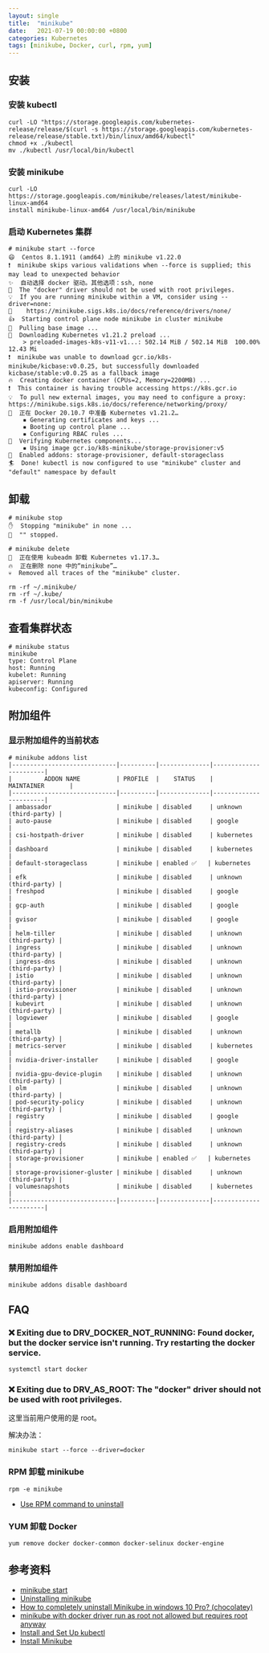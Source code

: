 ```yaml
---
layout: single
title:  "minikube"
date:   2021-07-19 00:00:00 +0800
categories: Kubernetes
tags: [minikube, Docker, curl, rpm, yum]
---
```


## 安装
### 安装 kubectl
```shell
curl -LO "https://storage.googleapis.com/kubernetes-release/release/$(curl -s https://storage.googleapis.com/kubernetes-release/release/stable.txt)/bin/linux/amd64/kubectl"
chmod +x ./kubectl
mv ./kubectl /usr/local/bin/kubectl
```

### 安装 minikube
```shell
curl -LO https://storage.googleapis.com/minikube/releases/latest/minikube-linux-amd64
install minikube-linux-amd64 /usr/local/bin/minikube
```

### 启动 Kubernetes 集群
```shell
# minikube start --force
😄  Centos 8.1.1911 (amd64) 上的 minikube v1.22.0
❗  minikube skips various validations when --force is supplied; this may lead to unexpected behavior
✨  自动选择 docker 驱动。其他选项：ssh, none
🛑  The "docker" driver should not be used with root privileges.
💡  If you are running minikube within a VM, consider using --driver=none:
📘    https://minikube.sigs.k8s.io/docs/reference/drivers/none/
👍  Starting control plane node minikube in cluster minikube
🚜  Pulling base image ...
💾  Downloading Kubernetes v1.21.2 preload ...
    > preloaded-images-k8s-v11-v1...: 502.14 MiB / 502.14 MiB  100.00% 12.43 Mi
❗  minikube was unable to download gcr.io/k8s-minikube/kicbase:v0.0.25, but successfully downloaded kicbase/stable:v0.0.25 as a fallback image
🔥  Creating docker container (CPUs=2, Memory=2200MB) ...
❗  This container is having trouble accessing https://k8s.gcr.io
💡  To pull new external images, you may need to configure a proxy: https://minikube.sigs.k8s.io/docs/reference/networking/proxy/
🐳  正在 Docker 20.10.7 中准备 Kubernetes v1.21.2…
    ▪ Generating certificates and keys ...
    ▪ Booting up control plane ...
    ▪ Configuring RBAC rules ...
🔎  Verifying Kubernetes components...
    ▪ Using image gcr.io/k8s-minikube/storage-provisioner:v5
🌟  Enabled addons: storage-provisioner, default-storageclass
🏄  Done! kubectl is now configured to use "minikube" cluster and "default" namespace by default
```

## 卸载
```shell
# minikube stop
✋  Stopping "minikube" in none ...
🛑  "" stopped.
```

```shell
# minikube delete
🔄  正在使用 kubeadm 卸载 Kubernetes v1.17.3…
🔥  正在删除 none 中的“minikube”…
💀  Removed all traces of the "minikube" cluster.
```

```shell
rm -rf ~/.minikube/
rm -rf ~/.kube/
rm -f /usr/local/bin/minikube
```

## 查看集群状态
```shell
# minikube status
minikube
type: Control Plane
host: Running
kubelet: Running
apiserver: Running
kubeconfig: Configured
```

## 附加组件
### 显示附加组件的当前状态
```shell
# minikube addons list
|-----------------------------|----------|--------------|-----------------------|
|         ADDON NAME          | PROFILE  |    STATUS    |      MAINTAINER       |
|-----------------------------|----------|--------------|-----------------------|
| ambassador                  | minikube | disabled     | unknown (third-party) |
| auto-pause                  | minikube | disabled     | google                |
| csi-hostpath-driver         | minikube | disabled     | kubernetes            |
| dashboard                   | minikube | disabled     | kubernetes            |
| default-storageclass        | minikube | enabled ✅   | kubernetes            |
| efk                         | minikube | disabled     | unknown (third-party) |
| freshpod                    | minikube | disabled     | google                |
| gcp-auth                    | minikube | disabled     | google                |
| gvisor                      | minikube | disabled     | google                |
| helm-tiller                 | minikube | disabled     | unknown (third-party) |
| ingress                     | minikube | disabled     | unknown (third-party) |
| ingress-dns                 | minikube | disabled     | unknown (third-party) |
| istio                       | minikube | disabled     | unknown (third-party) |
| istio-provisioner           | minikube | disabled     | unknown (third-party) |
| kubevirt                    | minikube | disabled     | unknown (third-party) |
| logviewer                   | minikube | disabled     | google                |
| metallb                     | minikube | disabled     | unknown (third-party) |
| metrics-server              | minikube | disabled     | kubernetes            |
| nvidia-driver-installer     | minikube | disabled     | google                |
| nvidia-gpu-device-plugin    | minikube | disabled     | unknown (third-party) |
| olm                         | minikube | disabled     | unknown (third-party) |
| pod-security-policy         | minikube | disabled     | unknown (third-party) |
| registry                    | minikube | disabled     | google                |
| registry-aliases            | minikube | disabled     | unknown (third-party) |
| registry-creds              | minikube | disabled     | unknown (third-party) |
| storage-provisioner         | minikube | enabled ✅   | kubernetes            |
| storage-provisioner-gluster | minikube | disabled     | unknown (third-party) |
| volumesnapshots             | minikube | disabled     | kubernetes            |
|-----------------------------|----------|--------------|-----------------------|
```

### 启用附加组件
```shell
minikube addons enable dashboard
```

### 禁用附加组件
```shell
minikube addons disable dashboard
```

## FAQ
### ❌  Exiting due to DRV_DOCKER_NOT_RUNNING: Found docker, but the docker service isn't running. Try restarting the docker service.
```shell
systemctl start docker
```

### ❌  Exiting due to DRV_AS_ROOT: The "docker" driver should not be used with root privileges.
这里当前用户使用的是 root。

解决办法：
```shell
minikube start --force --driver=docker
```

### RPM 卸载 minikube
```shell
rpm -e minikube
```
* [Use RPM command to uninstall](http://www.faqs.org/docs/securing/chap4sec23.html)

### YUM 卸载 Docker
```shell
yum remove docker docker-common docker-selinux docker-engine
```

## 参考资料
* [minikube start](https://minikube.sigs.k8s.io/docs/start/)
* [Uninstalling minikube](https://www.unixtutorial.org/uninstalling-minikube/)
* [How to completely uninstall Minikube in windows 10 Pro? (chocolatey)](https://stackoverflow.com/questions/53263586/how-to-completely-uninstall-minikube-in-windows-10-pro-chocolatey)
* [minikube with docker driver run as root not allowed but requires root anyway](https://github.com/kubernetes/minikube/issues/8257)
* [Install and Set Up kubectl](https://v1-18.docs.kubernetes.io/docs/tasks/tools/install-kubectl/)
* [Install Minikube](https://v1-18.docs.kubernetes.io/docs/tasks/tools/install-minikube/)
